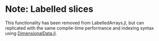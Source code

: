 # Note: Labelled slices

This functionality has been removed from LabelledArrays.jl, but can 
replicated with the same compile-time performance and indexing syntax 
using [DimensionalData.jl](https://github.com/rafaqz/DimensionalData.jl).